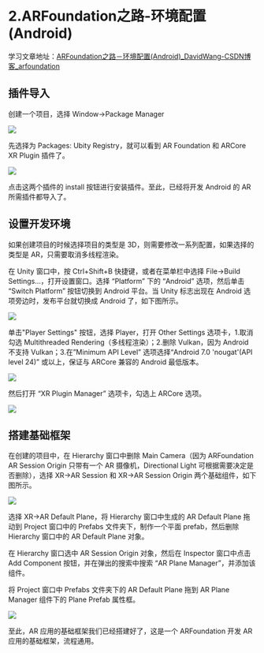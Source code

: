 # 2.ARFoundation之路-环境配置(Android)

学习文章地址：[ARFoundation之路－环境配置(Android)_DavidWang-CSDN博客_arfoundation](https://davidwang.blog.csdn.net/article/details/93061181)

## 插件导入

创建一个项目，选择 Window->Package Manager

![](img/PM.jpg)

先选择为 Packages: Ubity Registry，就可以看到 AR Foundation 和 ARCore XR Plugin 插件了。

![](img/2022-02-08-14-51-04-image.png)

点击这两个插件的 install 按钮进行安装插件。至此，已经将开发 Android 的 AR 所需插件都导入了。

## 设置开发环境

如果创建项目的时候选择项目的类型是 3D，则需要修改一系列配置，如果选择的类型是 AR，只需要取消多线程渲染。

在 Unity 窗口中，按 Ctrl+Shift+B 快捷键，或者在菜单栏中选择 File->Build Settings…，打开设置窗口。选择 “Platform” 下的 “Android” 选项，然后单击 “Switch Platform” 按钮切换到 Android 平台。当 Unity 标志出现在 Android 选项旁边时，发布平台就切换成 Android 了，如下图所示。

![](img/2022-02-08-15-13-40-image.png)

单击"Player Settings" 按钮，选择 Player，打开 Other Settings 选项卡，1.取消勾选 Multithreaded Rendering（多线程渲染）；2.删除 Vulkan，因为 Android 不支持 Vulkan；3.在”Minimum API Level” 选项选择“Android 7.0 'nougat'(API level 24)” 或以上，保证与 ARCore 兼容的 Android 最低版本。

![](img/project-setting.png)

然后打开 “XR Plugin Manager” 选项卡，勾选上 ARCore 选项。

![](img/project-xr.jpg)

## 搭建基础框架

在创建的项目中，在 Hierarchy 窗口中删除 Main Camera（因为 ARFoundation AR Session Origin 只带有一个 AR 摄像机，Directional Light 可根据需要决定是否删除），选择 XR->AR Session 和 XR->AR Session Origin 两个基础组件，如下图所示。

![](img/delete-camera.jpg)

选择 XR->AR Default Plane，将 Hierarchy 窗口中生成的 AR Default Plane 拖动到 Project 窗口中的 Prefabs 文件夹下，制作一个平面 prefab，然后删除 Hierarchy 窗口中的 AR Default Plane 对象。

在 Hierarchy 窗口选中 AR Session Origin 对象，然后在 Inspector 窗口中点击 Add Component 按钮，并在弹出的搜索中搜索 “AR Plane Manager”，并添加该组件。

将 Project 窗口中 Prefabs 文件夹下的 AR Default Plane 拖到 AR Plane Manager 组件下的 Plane Prefab 属性框。

![](img/ar-manager.jpg)

至此，AR 应用的基础框架我们已经搭建好了，这是一个 ARFoundation 开发 AR 应用的基础框架，流程通用。
